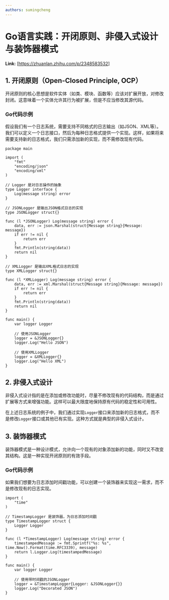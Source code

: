 ```yaml
---
authors: sumingcheng
---
```

# Go语言实践：开闭原则、非侵入式设计与装饰器模式



 **Link:** [https://zhuanlan.zhihu.com/p/2348583532]

## 1. 开闭原则（Open-Closed Principle, OCP）  

开闭原则的核心思想是软件实体（如类、模块、函数等）应该对扩展开放，对修改封闭。这意味着一个实体允许其行为被扩展，但是不应当修改其源代码。

### Go代码示例  

假设我们有一个日志系统，需要支持不同格式的日志输出（如JSON、XML等）。我们可以定义一个日志接口，然后为每种日志格式提供一个实现。这样，如果将来需要支持新的日志格式，我们只需添加新的实现，而不需修改现有代码。

```
package main
​
import (
    "fmt"
    "encoding/json"
    "encoding/xml"
)
​
// Logger 是对日志操作的抽象
type Logger interface {
    Log(message string) error
}
​
// JSONLogger 是输出JSON格式日志的实现
type JSONLogger struct{}
​
func (l *JSONLogger) Log(message string) error {
    data, err := json.Marshal(struct{Message string}{Message: message})
    if err != nil {
        return err
    }
    fmt.Println(string(data))
    return nil
}
​
// XMLLogger 是输出XML格式日志的实现
type XMLLogger struct{}
​
func (l *XMLLogger) Log(message string) error {
    data, err := xml.Marshal(struct{Message string}{Message: message})
    if err != nil {
        return err
    }
    fmt.Println(string(data))
    return nil
}
​
func main() {
    var logger Logger
​
    // 使用JSONLogger
    logger = &JSONLogger{}
    logger.Log("Hello JSON")
​
    // 使用XMLLogger
    logger = &XMLLogger{}
    logger.Log("Hello XML")
}

```
## 2. 非侵入式设计  

非侵入式设计指的是在添加或修改功能时，尽量不修改现有的代码结构，而是通过扩展等方式来增强功能。这样可以最大限度地保持原有代码的稳定性和可用性。

在上述日志系统的例子中，我们通过实现`Logger`接口来添加新的日志格式，而不是修改`Logger`接口或其他已有实现。这种方式就是典型的非侵入式设计。

## 3. 装饰器模式  

装饰器模式是一种设计模式，允许向一个现有的对象添加新的功能，同时又不改变其结构。这是一种实现开闭原则的有效手段。

### Go代码示例  

如果我们想要为日志添加时间戳功能，可以创建一个装饰器来实现这一需求，而不是修改现有的日志实现。

```
import (
    "time"
)
​
// TimestampLogger 是装饰器，为日志添加时间戳
type TimestampLogger struct {
    Logger Logger
}
​
func (l *TimestampLogger) Log(message string) error {
    timestampedMessage := fmt.Sprintf("%s: %s", time.Now().Format(time.RFC3339), message)
    return l.Logger.Log(timestampedMessage)
}
​
func main() {
    var logger Logger
​
    // 使用带时间戳的JSONLogger
    logger = &TimestampLogger{Logger: &JSONLogger{}}
    logger.Log("Decorated JSON")
}

```
